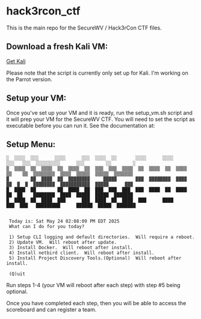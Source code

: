 # hack3rcon_ctf
This is the main repo for the SecureWV /  Hack3rCon CTF files.

## Download a fresh Kali VM:
[Get Kali](https://www.kali.org/get-kali/#kali-virtual-machines)

Please note that the script is currently only set up for Kali.  I'm working on the Parrot version.

## Setup your VM:
Once you've set up your VM and it is ready, run the setup_vm.sh script and it will prep your VM for the SecureWV CTF.  You will need to set the script as executable before you can run it.  See the documentation at: <URL>

## Setup Menu:
```
░  ░░░░  ░░░      ░░░░      ░░░  ░░░░  ░░       ░░░░      ░░░░      ░░░   ░░░  ░░░░░░░░░      ░░░        ░░        ░
▒  ▒▒▒▒  ▒▒  ▒▒▒▒  ▒▒  ▒▒▒▒  ▒▒  ▒▒▒  ▒▒▒  ▒▒▒▒  ▒▒  ▒▒▒▒  ▒▒  ▒▒▒▒  ▒▒    ▒▒  ▒▒▒▒▒▒▒▒  ▒▒▒▒  ▒▒▒▒▒  ▒▒▒▒▒  ▒▒▒▒▒▒▒
▓        ▓▓  ▓▓▓▓  ▓▓  ▓▓▓▓▓▓▓▓     ▓▓▓▓▓       ▓▓▓  ▓▓▓▓▓▓▓▓  ▓▓▓▓  ▓▓  ▓  ▓  ▓▓▓▓▓▓▓▓  ▓▓▓▓▓▓▓▓▓▓▓  ▓▓▓▓▓      ▓▓▓
█  ████  ██        ██  ████  ██  ███  ███  ███  ███  ████  ██  ████  ██  ██    ████████  ████  █████  █████  ███████
█  ████  ██  ████  ███      ███  ████  ██  ████  ███      ████      ███  ███   █████████      ██████  █████  ███████
                                                                                                                    

 Today is: Sat May 24 02:08:09 PM EDT 2025
 What can I do for you today?

 1) Setup CLI logging and default directories.  Will require a reboot.
 2) Update VM.  Will reboot after update.
 3) Install Docker.  Will reboot after install.
 4) Install netbird client.  Will reboot after install.
 5) Install Project Discovery Tools.(Optional)  Will reboot after install.

 (Q)uit
```

Run steps 1-4 (your VM will reboot after each step) with step #5 being optional.

Once you have completed each step, then you will be able to access the scoreboard and can register a team.
